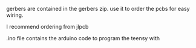 gerbers are contained in the gerbers zip. use it to order the pcbs for easy wiring.

I recommend ordering from jlpcb

.ino file contains the arduino code to program the teensy with
